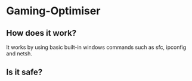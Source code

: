 # Gaming-Optimiser

## How does it work?
It works by using basic built-in windows commands
such as sfc, ipconfig and netsh.

## Is it safe?

